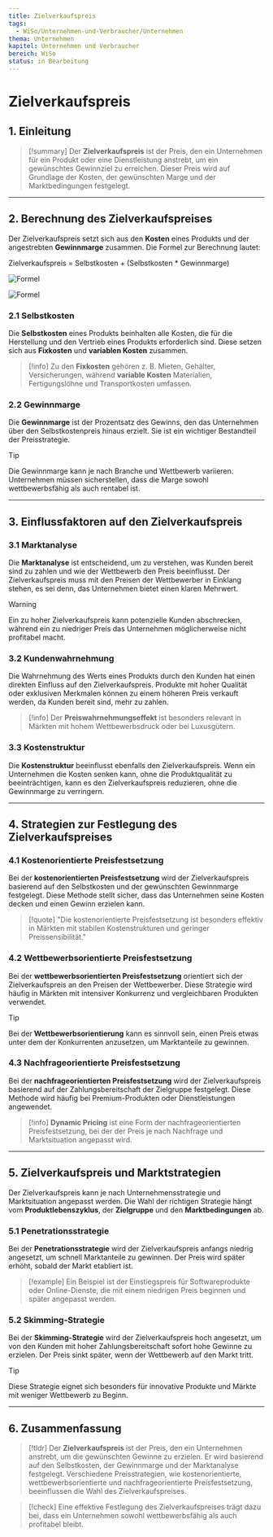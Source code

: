 ```yaml
---
title: Zielverkaufspreis
tags:
  - WiSo/Unternehmen-und-Verbraucher/Unternehmen
thema: Unternehmen
kapitel: Unternehmen und Verbraucher
bereich: WiSo
status: in Bearbeitung
---
```

# Zielverkaufspreis

## 1. Einleitung

> [!summary]
> Der **Zielverkaufspreis** ist der Preis, den ein Unternehmen für ein Produkt oder eine Dienstleistung anstrebt, um ein gewünschtes Gewinnziel zu erreichen. Dieser Preis wird auf Grundlage der Kosten, der gewünschten Marge und der Marktbedingungen festgelegt.

---

## 2. Berechnung des Zielverkaufspreises

Der Zielverkaufspreis setzt sich aus den **Kosten** eines Produkts und der angestrebten **Gewinnmarge** zusammen. Die Formel zur Berechnung lautet:

Zielverkaufspreis = Selbstkosten + (Selbstkosten * Gewinnmarge)

![Formel](https://s3.eu-central-1.amazonaws.com/studysmarter-mediafiles/media/10770260/flashcard_images/image_nEL7BKr.png?X-Amz-Algorithm=AWS4-HMAC-SHA256&X-Amz-Credential=AKIA4OLDUDE42UZHAIET%2F20250402%2Feu-central-1%2Fs3%2Faws4_request&X-Amz-Date=20250402T062828Z&X-Amz-Expires=604800&X-Amz-SignedHeaders=host&X-Amz-Signature=f7991112d8723dd43aa4bdd7e682e4f8b1d38b76343899cc010b66dc0bd0073e)

![Formel](https://s3.eu-central-1.amazonaws.com/studysmarter-mediafiles/media/10770260/flashcard_images/image_mnpxvcs.png?X-Amz-Algorithm=AWS4-HMAC-SHA256&X-Amz-Credential=AKIA4OLDUDE42UZHAIET%2F20250402%2Feu-central-1%2Fs3%2Faws4_request&X-Amz-Date=20250402T062828Z&X-Amz-Expires=604800&X-Amz-SignedHeaders=host&X-Amz-Signature=7e6dd5d4d40e80449a083cfd7fec6ac21d2b57eea2f9883946ca24678a511f55)


### 2.1 **Selbstkosten**

Die **Selbstkosten** eines Produkts beinhalten alle Kosten, die für die Herstellung und den Vertrieb eines Produkts erforderlich sind. Diese setzen sich aus **Fixkosten** und **variablen Kosten** zusammen.

> [!info]
> Zu den **Fixkosten** gehören z. B. Mieten, Gehälter, Versicherungen, während **variable Kosten** Materialien, Fertigungslöhne und Transportkosten umfassen.

### 2.2 **Gewinnmarge**

Die **Gewinnmarge** ist der Prozentsatz des Gewinns, den das Unternehmen über den Selbstkostenpreis hinaus erzielt. Sie ist ein wichtiger Bestandteil der Preisstrategie.

> [!tip]
> Die Gewinnmarge kann je nach Branche und Wettbewerb variieren. Unternehmen müssen sicherstellen, dass die Marge sowohl wettbewerbsfähig als auch rentabel ist.

---

## 3. Einflussfaktoren auf den Zielverkaufspreis

### 3.1 **Marktanalyse**

Die **Marktanalyse** ist entscheidend, um zu verstehen, was Kunden bereit sind zu zahlen und wie der Wettbewerb den Preis beeinflusst. Der Zielverkaufspreis muss mit den Preisen der Wettbewerber in Einklang stehen, es sei denn, das Unternehmen bietet einen klaren Mehrwert.

> [!warning]
> Ein zu hoher Zielverkaufspreis kann potenzielle Kunden abschrecken, während ein zu niedriger Preis das Unternehmen möglicherweise nicht profitabel macht.

### 3.2 **Kundenwahrnehmung**

Die Wahrnehmung des Werts eines Produkts durch den Kunden hat einen direkten Einfluss auf den Zielverkaufspreis. Produkte mit hoher Qualität oder exklusiven Merkmalen können zu einem höheren Preis verkauft werden, da Kunden bereit sind, mehr zu zahlen.

> [!info]
> Der **Preiswahrnehmungseffekt** ist besonders relevant in Märkten mit hohem Wettbewerbsdruck oder bei Luxusgütern.

### 3.3 **Kostenstruktur**

Die **Kostenstruktur** beeinflusst ebenfalls den Zielverkaufspreis. Wenn ein Unternehmen die Kosten senken kann, ohne die Produktqualität zu beeinträchtigen, kann es den Zielverkaufspreis reduzieren, ohne die Gewinnmarge zu verringern.

---

## 4. Strategien zur Festlegung des Zielverkaufspreises

### 4.1 **Kostenorientierte Preisfestsetzung**

Bei der **kostenorientierten Preisfestsetzung** wird der Zielverkaufspreis basierend auf den Selbstkosten und der gewünschten Gewinnmarge festgelegt. Diese Methode stellt sicher, dass das Unternehmen seine Kosten decken und einen Gewinn erzielen kann.

> [!quote]
> "Die kostenorientierte Preisfestsetzung ist besonders effektiv in Märkten mit stabilen Kostenstrukturen und geringer Preissensibilität."

### 4.2 **Wettbewerbsorientierte Preisfestsetzung**

Bei der **wettbewerbsorientierten Preisfestsetzung** orientiert sich der Zielverkaufspreis an den Preisen der Wettbewerber. Diese Strategie wird häufig in Märkten mit intensiver Konkurrenz und vergleichbaren Produkten verwendet.

> [!tip]
> Bei der **Wettbewerbsorientierung** kann es sinnvoll sein, einen Preis etwas unter dem der Konkurrenten anzusetzen, um Marktanteile zu gewinnen.

### 4.3 **Nachfrageorientierte Preisfestsetzung**

Bei der **nachfrageorientierten Preisfestsetzung** wird der Zielverkaufspreis basierend auf der Zahlungsbereitschaft der Zielgruppe festgelegt. Diese Methode wird häufig bei Premium-Produkten oder Dienstleistungen angewendet.

> [!info]
> **Dynamic Pricing** ist eine Form der nachfrageorientierten Preisfestsetzung, bei der der Preis je nach Nachfrage und Marktsituation angepasst wird.

---

## 5. Zielverkaufspreis und Marktstrategien

Der Zielverkaufspreis kann je nach Unternehmensstrategie und Marktsituation angepasst werden. Die Wahl der richtigen Strategie hängt vom **Produktlebenszyklus**, der **Zielgruppe** und den **Marktbedingungen** ab.

### 5.1 **Penetrationsstrategie**

Bei der **Penetrationsstrategie** wird der Zielverkaufspreis anfangs niedrig angesetzt, um schnell Marktanteile zu gewinnen. Der Preis wird später erhöht, sobald der Markt etabliert ist.

> [!example]
> Ein Beispiel ist der Einstiegspreis für Softwareprodukte oder Online-Dienste, die mit einem niedrigen Preis beginnen und später angepasst werden.

### 5.2 **Skimming-Strategie**

Bei der **Skimming-Strategie** wird der Zielverkaufspreis hoch angesetzt, um von den Kunden mit hoher Zahlungsbereitschaft sofort hohe Gewinne zu erzielen. Der Preis sinkt später, wenn der Wettbewerb auf den Markt tritt.

> [!tip]
> Diese Strategie eignet sich besonders für innovative Produkte und Märkte mit weniger Wettbewerb zu Beginn.

---

## 6. Zusammenfassung

> [!tldr]
> Der **Zielverkaufspreis** ist der Preis, den ein Unternehmen anstrebt, um die gewünschten Gewinne zu erzielen. Er wird basierend auf den Selbstkosten, der Gewinnmarge und der Marktanalyse festgelegt. Verschiedene Preisstrategien, wie kostenorientierte, wettbewerbsorientierte und nachfrageorientierte Preisfestsetzung, beeinflussen die Wahl des Zielverkaufspreises.

> [!check]
> Eine effektive Festlegung des Zielverkaufspreises trägt dazu bei, dass ein Unternehmen sowohl wettbewerbsfähig als auch profitabel bleibt.

